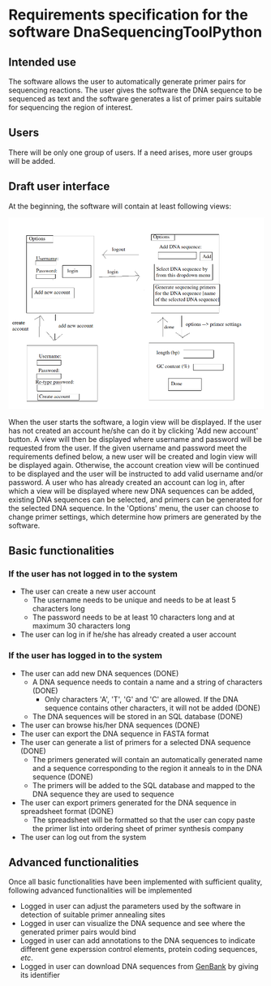 # Requirements specification for the software DnaSequencingToolPython

## Intended use
The software allows the user to automatically generate primer pairs for sequencing reactions. The user gives the software the DNA sequence to be sequenced as text and the software generates a list of primer pairs suitable for sequencing the region of interest.

## Users
There will be only one group of users. If a need arises, more user groups will be added.

## Draft user interface
At the beginning, the software will contain at least following views:

![image](https://github.com/MattiKannisto/ot-harjoitustyo/blob/master/dokumentaatio/dna_sequencing_tool_python_user_interface_draft)

When the user starts the software, a login view will be displayed. If the user has not created an account he/she can do it by clicking 'Add new account' button. A view will then be displayed where username and password will be requested from the user. If the given username and password meet the requirements defined below, a new user will be created and login view will be displayed again. Otherwise, the account creation view will be continued to be displayed and the user will be instructed to add valid username and/or password. A user who has already created an account can log in, after which a view will be displayed where new DNA sequences can be added, existing DNA sequences can be selected, and primers can be generated for the selected DNA sequence. In the 'Options' menu, the user can choose to change primer settings, which determine how primers are generated by the software.

## Basic functionalities
### If the user has not logged in to the system
- The user can create a new user account
  - The username needs to be unique and needs to be at least 5 characters long
  - The password needs to be at least 10 characters long and at maximum 30 characters long
- The user can log in if he/she has already created a user account

### If the user has logged in to the system
- The user can add new DNA sequences (DONE)
  - A DNA sequence needs to contain a name and a string of characters (DONE)
    - Only characters 'A', 'T', 'G' and 'C' are allowed. If the DNA sequence contains other characters, it will not be added (DONE)
  - The DNA sequences will be stored in an SQL database (DONE)
- The user can browse his/her DNA sequences (DONE)
- The user can export the DNA sequence in FASTA format
- The user can generate a list of primers for a selected DNA sequence (DONE)
  - The primers generated will contain an automatically generated name and a sequence corresponding to the region it anneals to in the DNA sequence (DONE)
  - The primers will be added to the SQL database and mapped to the DNA sequence they are used to sequence
- The user can export primers generated for the DNA sequence in spreadsheet format (DONE)
  - The spreadsheet will be formatted so that the user can copy paste the primer list into ordering sheet of primer synthesis company
- The user can log out from the system

## Advanced functionalities
Once all basic functionalities have been implemented with sufficient quality, following advanced functionalities will be implemented
- Logged in user can adjust the parameters used by the software in detection of suitable primer annealing sites
- Logged in user can visualize the DNA sequence and see where the generated primer pairs would bind
- Logged in user can add annotations to the DNA sequences to indicate different gene experssion control elements, protein coding sequences, *etc*.
- Logged in user can download DNA sequences from [GenBank](https://www.ncbi.nlm.nih.gov/genbank/) by giving its identifier
